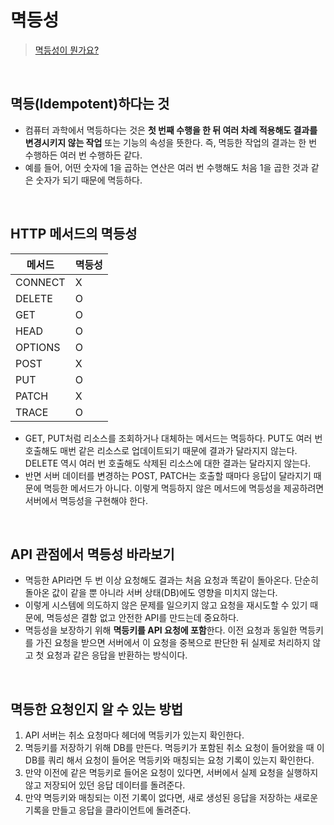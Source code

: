 # 멱등성
> [멱등성이 뭔가요?](https://velog.io/@tosspayments/%EB%A9%B1%EB%93%B1%EC%84%B1%EC%9D%B4-%EB%AD%94%EA%B0%80%EC%9A%94)

<br/>

## 멱등(Idempotent)하다는 것
- 컴퓨터 과학에서 멱등하다는 것은 **첫 번째 수행을 한 뒤 여러 차례 적용해도 결과를 변경시키지 않는 작업** 또는 기능의 속성을 뜻한다. 즉, 멱등한 작업의 결과는 한 번 수행하든 여러 번 수행하든 같다.
- 예를 들어, 어떤 숫자에 1을 곱하는 연산은 여러 번 수행해도 처음 1을 곱한 것과 같은 숫자가 되기 때문에 멱등하다.

<br/>

## HTTP 메서드의 멱등성
| 메서드 | 멱등성 |
| --- | --- |
| CONNECT | X |
| DELETE | O |
| GET | O |
| HEAD | O |
| OPTIONS | O |
| POST | X |
| PUT | O |
| PATCH | X |
| TRACE | O |
- GET, PUT처럼 리소스를 조회하거나 대체하는 메서드는 멱등하다. PUT도 여러 번 호출해도 매번 같은 리소스로 업데이트되기 때문에 결과가 달라지지 않는다. DELETE 역시 여러 번 호출해도 삭제된 리소스에 대한 결과는 달라지지 않는다.
- 반면 서버 데이터를 변경하는 POST, PATCH는 호출할 때마다 응답이 달라지기 때문에 멱등한 메서드가 아니다. 이렇게 멱등하지 않은 메서드에 멱등성을 제공하려면 서버에서 멱등성을 구현해야 한다.

<br/>

## API 관점에서 멱등성 바라보기
- 멱등한 API라면 두 번 이상 요청해도 결과는 처음 요청과 똑같이 돌아온다. 단순히 돌아온 값이 같을 뿐 아니라 서버 상태(DB)에도 영향을 미치지 않는다.
- 이렇게 시스템에 의도하지 않은 문제를 일으키지 않고 요청을 재시도할 수 있기 때문에, 멱등성은 결함 없고 안전한 API를 만드는데 중요하다.
- 멱등성을 보장하기 위해 **멱등키를 API 요청에 포함**한다. 이전 요청과 동일한 멱등키를 가진 요청을 받으면 서버에서 이 요청을 중복으로 판단한 뒤 실제로 처리하지 않고 첫 요청과 같은 응답을 반환하는 방식이다.

<br/>

## 멱등한 요청인지 알 수 있는 방법
1. API 서버는 취소 요청마다 헤더에 멱등키가 있는지 확인한다.
2. 멱등키를 저장하기 위해 DB를 만든다. 멱등키가 포함된 취소 요청이 들어왔을 때 이 DB를 쿼리 해서 요청이 들어온 멱등키와 매칭되는 요청 기록이 있는지 확인한다.   
3. 만약 이전에 같은 멱등키로 들어온 요청이 있다면, 서버에서 실제 요청을 실행하지 않고 저장되어 있던 응답 데이터를 돌려준다.   
4. 만약 멱등키와 매칭되는 이전 기록이 없다면, 새로 생성된 응답을 저장하는 새로운 기록을 만들고 응답을 클라이언트에 돌려준다.

